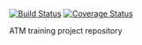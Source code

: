 [![Build Status](https://travis-ci.org/riadmaouchi/bluebank-atm-server.svg?branch=master)](https://travis-ci.org/riadmaouchi/bluebank-atm-server) [![Coverage Status](https://coveralls.io/repos/riadmaouchi/bluebank-atm-server/badge.svg?branch=master&service=github)](https://coveralls.io/github/riadmaouchi/bluebank-atm-server?branch=master)

ATM training project repository
